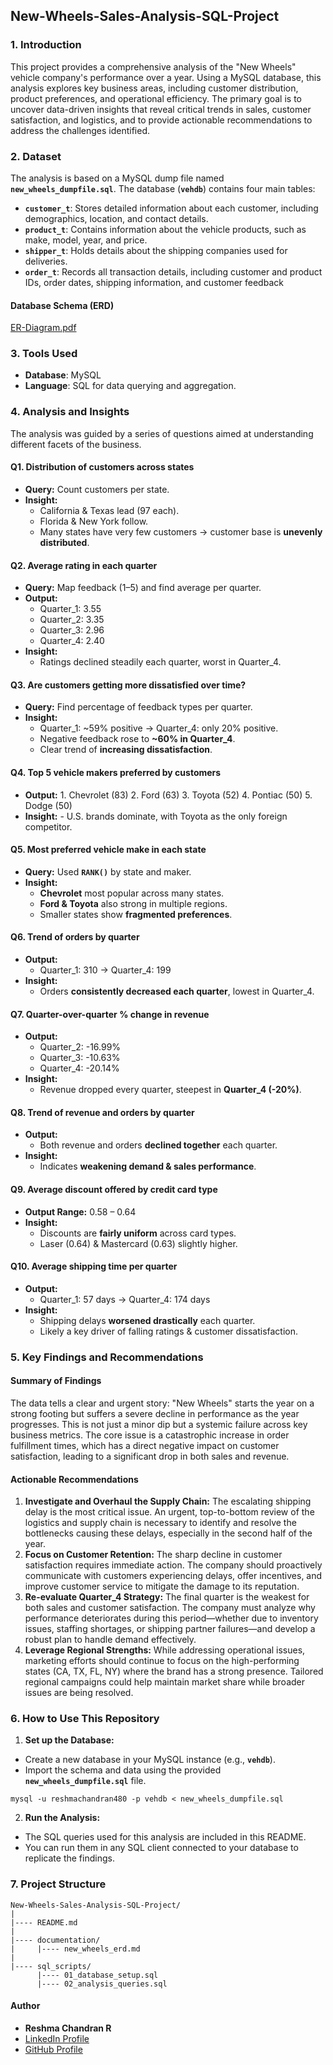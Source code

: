 ## New-Wheels-Sales-Analysis-SQL-Project

### 1. Introduction
This project provides a comprehensive analysis of the "New Wheels" vehicle company's performance over a year. Using a MySQL database, this analysis explores key business areas, including customer distribution, product preferences, and operational efficiency. The primary goal is to uncover data-driven insights that reveal critical trends in sales, customer satisfaction, and logistics, and to provide actionable recommendations to address the challenges identified.

### 2. Dataset
The analysis is based on a MySQL dump file named **`new_wheels_dumpfile.sql`**. The database (**`vehdb`**) contains four main tables:
- **`customer_t`**: Stores detailed information about each customer, including demographics, location, and contact details.
- **`product_t`**: Contains information about the vehicle products, such as make, model, year, and price.
- **`shipper_t`**: Holds details about the shipping companies used for deliveries.
- **`order_t`**: Records all transaction details, including customer and product IDs, order dates, shipping information, and customer feedback

#### Database Schema (ERD)
[ER-Diagram.pdf](https://github.com/user-attachments/files/21943241/ER-Diagram.pdf)

### 3. Tools Used
- **Database**: MySQL
- **Language**: SQL for data querying and aggregation.

### 4. Analysis and Insights
The analysis was guided by a series of questions aimed at understanding different facets of the business.

#### Q1. Distribution of customers across states
- **Query:** Count customers per state.
- **Insight:**
    - California & Texas lead (97 each).
    - Florida & New York follow.
    - Many states have very few customers → customer base is **unevenly distributed**.

#### Q2. Average rating in each quarter
- **Query:** Map feedback (1–5) and find average per quarter.
- **Output:**
     - Quarter_1: 3.55
     - Quarter_2: 3.35
     - Quarter_3: 2.96
     - Quarter_4: 2.40
- **Insight:**
     - Ratings declined steadily each quarter, worst in Quarter_4.
 
#### Q3. Are customers getting more dissatisfied over time?
- **Query:** Find percentage of feedback types per quarter.
- **Insight:**
     - Quarter_1: ~59% positive → Quarter_4: only 20% positive.
     - Negative feedback rose to **~60% in Quarter_4**.
     - Clear trend of **increasing dissatisfaction**.

#### Q4. Top 5 vehicle makers preferred by customers
- **Output:**
       1. Chevrolet (83)
       2. Ford (63)
       3. Toyota (52)
       4. Pontiac (50)
       5. Dodge (50)
- **Insight:**
      - U.S. brands dominate, with Toyota as the only foreign competitor.

#### Q5. Most preferred vehicle make in each state
- **Query:** Used **`RANK()`** by state and maker.
- **Insight:**
    - **Chevrolet** most popular across many states.
    - **Ford & Toyota** also strong in multiple regions.
    - Smaller states show **fragmented preferences**.

#### Q6. Trend of orders by quarter
- **Output:**
     - Quarter_1: 310 → Quarter_4: 199
- **Insight:**
     - Orders **consistently decreased each quarter**, lowest in Quarter_4.

#### Q7. Quarter-over-quarter % change in revenue
- **Output:**
    - Quarter_2: -16.99%
    - Quarter_3: -10.63%
    - Quarter_4: -20.14%
- **Insight:**
     - Revenue dropped every quarter, steepest in **Quarter_4 (-20%)**.

#### Q8. Trend of revenue and orders by quarter
- **Output:**
     - Both revenue and orders **declined together** each quarter.
- **Insight:**
     - Indicates **weakening demand & sales performance**.

#### Q9. Average discount offered by credit card type
- **Output Range:** 0.58 – 0.64
-  **Insight:**
      - Discounts are **fairly uniform** across card types.
      - Laser (0.64) & Mastercard (0.63) slightly higher.

#### Q10. Average shipping time per quarter
- **Output:**
    - Quarter_1: 57 days → Quarter_4: 174 days
- **Insight:**
    - Shipping delays **worsened drastically** each quarter.
    - Likely a key driver of falling ratings & customer dissatisfaction.
 
### 5. Key Findings and Recommendations

#### Summary of Findings
The data tells a clear and urgent story: "New Wheels" starts the year on a strong footing but suffers a severe decline in performance as the year progresses. This is not just a minor dip but a systemic failure across key business metrics. The core issue is a catastrophic increase in order fulfillment times, which has a direct negative impact on customer satisfaction, leading to a significant drop in both sales and revenue.

#### Actionable Recommendations
1. **Investigate and Overhaul the Supply Chain:** The escalating shipping delay is the most critical issue. An urgent, top-to-bottom review of the logistics and supply chain is necessary to identify and resolve the bottlenecks causing these delays, especially in the second half of the year.
2. **Focus on Customer Retention:** The sharp decline in customer satisfaction requires immediate action. The company should proactively communicate with customers experiencing delays, offer incentives, and improve customer service to mitigate the damage to its reputation.
3. **Re-evaluate Quarter_4 Strategy:** The final quarter is the weakest for both sales and customer satisfaction. The company must analyze why performance deteriorates during this period—whether due to inventory issues, staffing shortages, or shipping partner failures—and develop a robust plan to handle demand effectively.
4. **Leverage Regional Strengths:** While addressing operational issues, marketing efforts should continue to focus on the high-performing states (CA, TX, FL, NY) where the brand has a strong presence. Tailored regional campaigns could help maintain market share while broader issues are being resolved.

### 6. How to Use This Repository
1. **Set up the Database:**
- Create a new database in your MySQL instance (e.g., **`vehdb`**).
- Import the schema and data using the provided **`new_wheels_dumpfile.sql`** file.

```
mysql -u reshmachandran480 -p vehdb < new_wheels_dumpfile.sql
```      

2. **Run the Analysis:**
- The SQL queries used for this analysis are included in this README.
-  You can run them in any SQL client connected to your database to replicate the findings.

### 7. Project Structure
```
New-Wheels-Sales-Analysis-SQL-Project/
|
|---- README.md
|
|---- documentation/
|     |---- new_wheels_erd.md  
|
|---- sql_scripts/
      |---- 01_database_setup.sql
      |---- 02_analysis_queries.sql
```

#### Author
* **Reshma Chandran R**
* [LinkedIn Profile](https://www.linkedin.com/in/reshma-chandran-r-586877198/)
* [GitHub Profile](https://github.com/reshmachandran480)


